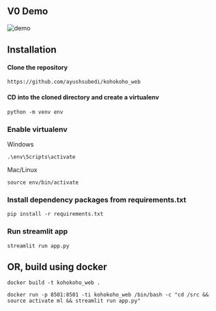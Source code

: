 ## V0 Demo

![demo](https://github.com/ayushsubedi/kohokoho_web/blob/main/static/demo/demo.gif)


## Installation

#### Clone the repository

`https://github.com/ayushsubedi/kohokoho_web`


#### CD into the cloned directory and create a virtualenv


`python -m venv env`

### Enable virtualenv

Windows

`.\env\Scripts\activate`

Mac/Linux

`source env/bin/activate`

### Install dependency packages from requirements.txt

`pip install -r requirements.txt`

### Run streamlit app

`streamlit run app.py`

## OR, build using docker

`docker build -t kohokoho_web .`

`docker run -p 8501:8501 -ti kohokoho_web /bin/bash -c "cd /src && source activate ml && streamlit run app.py"`
